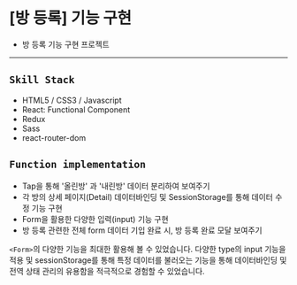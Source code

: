 # [방 등록] 기능 구현
* 방 등록 기능 구현 프로젝트
---

## `Skill Stack`

* HTML5 / CSS3 / Javascript
* React: Functional Component
* Redux
* Sass
* react-router-dom

## `Function implementation`

* Tap을 통해 '올린방' 과 '내린방' 데이터 분리하여 보여주기
* 각 방의 상세 페이지(Detail) 데이터바인딩 및 SessionStorage를 통해 데이터 수정 기능 구현 
* Form을 활용한 다양한 입력(input) 기능 구현
* 방 등록 관련한 전체 form 데이터 기입 완료 시, 방 등록 완료 모달 보여주기 

`<Form>`의 다양한 기능을 최대한 활용해 볼 수 있었습니다. 다양한 type의 input 기능을 적용 및 sessionStorage를 통해 특정 데이터를 불러오는 기능을 통해 데이터바인딩 및 전역 상태 관리의 유용함을 적극적으로 경험할 수 있었습니다.  


